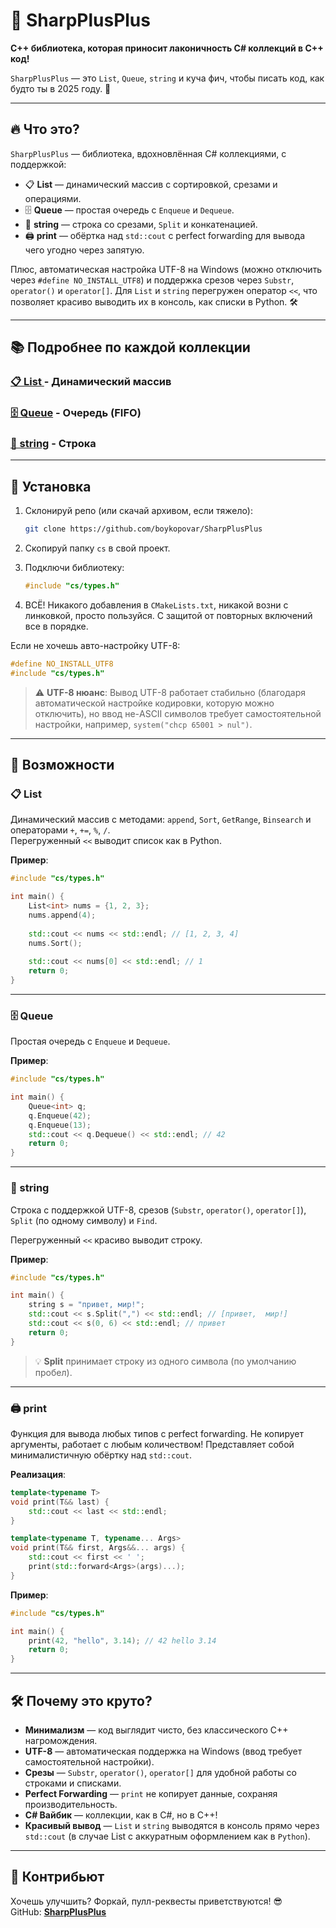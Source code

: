# 💾 SharpPlusPlus

**C++ библиотека, которая приносит лаконичность C# коллекций в C++ код!**  

`SharpPlusPlus` — это `List`, `Queue`, `string` и куча фич, чтобы писать код, как будто ты в 2025 году. 🚀

---

## 🔥 Что это?

`SharpPlusPlus` — библиотека, вдохновлённая C# коллекциями, с поддержкой:
- 📋 **List** — динамический массив с сортировкой, срезами и операциями.
- 🗄️ **Queue** — простая очередь с `Enqueue` и `Dequeue`.
- 📜 **string** — строка со срезами, `Split` и конкатенацией.
- 🖨️ **print** — обёртка над `std::cout` с perfect forwarding для вывода чего угодно через запятую.

Плюс, автоматическая настройка UTF-8 на Windows (можно отключить через `#define NO_INSTALL_UTF8`) и поддержка срезов через `Substr`, `operator()` и `operator[]`. Для `List` и `string` перегружен оператор `<<`, что позволяет красиво выводить их в консоль, как списки в Python. 🛠️

---

## 📚 Подробнее по каждой коллекции
### [**📋 List** ](./docs/List.md) - Динамический массив
### [**🗄️ Queue**](./docs/Queue.md) - Очередь (FIFO)
### [**📜 string**](./docs/string.md) - Строка

---

## 🚀 Установка

1. Склонируй репо (или скачай архивом, если тяжело):
   ```bash
   git clone https://github.com/boykopovar/SharpPlusPlus
   ```

2. Скопируй папку `cs` в свой проект.
3. Подключи библиотеку:
   ```c++
   #include "cs/types.h"
   ```
4. ВСЁ! Никакого добавления в `CMakeLists.txt`, никакой возни с линковкой, просто пользуйся. С защитой от повторных включений все в порядке.

Если не хочешь авто-настройку UTF-8:
```c++
#define NO_INSTALL_UTF8
#include "cs/types.h"
```

> ⚠️ **UTF-8 нюанс**: Вывод UTF-8 работает стабильно (благодаря автоматической настройке кодировки, которую можно отключить), но ввод не-ASCII символов требует самостоятельной настройки, например, `system("chcp 65001 > nul")`.

---

## 🎯 Возможности


### 📋 List
Динамический массив с методами: `append`, `Sort`, `GetRange`, `Binsearch` и операторами `+`, `+=`, `%`, `/`.  
Перегруженный `<<` выводит список как в Python.

**Пример**:
```c++
#include "cs/types.h"

int main() {
    List<int> nums = {1, 2, 3};
    nums.append(4);
    
    std::cout << nums << std::endl; // [1, 2, 3, 4]
    nums.Sort();
    
    std::cout << nums[0] << std::endl; // 1
    return 0;
}
```

---

### 🗄️ Queue
Простая очередь с `Enqueue` и `Dequeue`.  

**Пример**:
```c++
#include "cs/types.h"

int main() {
    Queue<int> q;
    q.Enqueue(42);
    q.Enqueue(13);
    std::cout << q.Dequeue() << std::endl; // 42
    return 0;
}
```

---

### 📜 string
Строка с поддержкой UTF-8, срезов (`Substr`, `operator()`, `operator[]`), `Split` (по одному символу) и `Find`.

Перегруженный `<<` красиво выводит строку.

**Пример**:
```c++
#include "cs/types.h"

int main() {
    string s = "привет, мир!";
    std::cout << s.Split(",") << std::endl; // [привет,  мир!]
    std::cout << s(0, 6) << std::endl; // привет
    return 0;
}
```

> 💡 **Split** принимает строку из одного символа (по умолчанию пробел).

---

### 🖨️ print
Функция для вывода любых типов с perfect forwarding. Не копирует аргументы, работает с любым количеством! Представляет собой минималистичную обёртку над `std::cout`.  

**Реализация**:
```c++
template<typename T>
void print(T&& last) {
    std::cout << last << std::endl;
}

template<typename T, typename... Args>
void print(T&& first, Args&&... args) {
    std::cout << first << ' ';
    print(std::forward<Args>(args)...);
}
```
**Пример**:
```c++
#include "cs/types.h"

int main() {
    print(42, "hello", 3.14); // 42 hello 3.14
    return 0;
}
```



---

## 🛠️ Почему это круто?

- **Минимализм** — код выглядит чисто, без классического C++ нагромождения.
- **UTF-8** — автоматическая поддержка на Windows (ввод требует самостоятельной настройки).
- **Срезы** — `Substr`, `operator()`, `operator[]` для удобной работы со строками и списками.
- **Perfect Forwarding** — `print` не копирует данные, сохраняя производительность.
- **C# Вайбик** — коллекции, как в C#, но в C++!
- **Красивый вывод** — `List` и `string` выводятся в консоль прямо через `std::cout` (в случае List с аккуратным оформлением как в `Python`).

---

## 🤝 Контрибьют

Хочешь улучшить? Форкай, пулл-реквесты приветствуются! 😎  
GitHub: [**SharpPlusPlus**](https://github.com/boykopovar/SharpPlusPlus)

